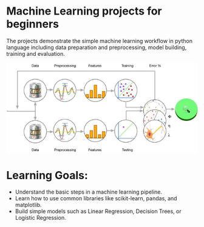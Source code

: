 # Machine Learning projects for beginners

The projects demonstrate the simple machine learning workflow in python language including data preparation and preprocessing, model building,  training and evaluation.

![App Screenshot](images/test.jpg)

# Learning Goals:
- Understand the basic steps in a machine learning pipeline.
- Learn how to use common libraries like scikit-learn, pandas, and matplotlib.
- Build simple models such as Linear Regression, Decision Trees, or Logistic Regression.

